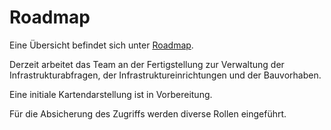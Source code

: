# Roadmap

Eine Übersicht befindet sich unter [Roadmap](https://github.com/it-at-m/isi-backend/tree/ISI-424_docs_Ordner#roadmap).

Derzeit arbeitet das Team an der Fertigstellung zur Verwaltung der Infrastrukturabfragen, der Infrastruktureinrichtungen
und der Bauvorhaben.    

Eine initiale Kartendarstellung ist in Vorbereitung. 

Für die Absicherung des Zugriffs werden diverse Rollen eingeführt.



